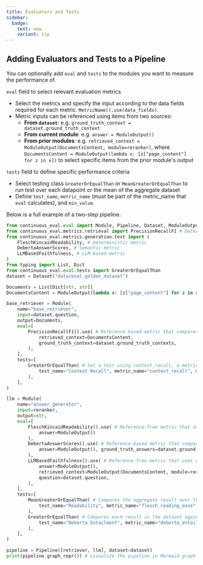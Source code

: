 ```yaml
---
title: Evaluators and Tests
sidebar:
  badge:
    text: new
    variant: tip
---
```


## Adding Evaluators and Tests to a Pipeline

You can optionally add `eval` and `tests` to the modules you want to measure the performance of.


`eval` field to select relevant evaluation metrics
- Select the metrics and specify the input according to the data fields required for each metric. `MetricName().use(data_fields)`.
- Metric inputs can be referenced using items from two sources:
    -   **From `dataset`**: e.g. `ground_truth_context = dataset.ground_truth_context`
    -   **From current module**: e.g. `answer = ModuleOutput()`
    -   **From prior modules**: e.g. `retrieved_context = ModuleOutput(DocumentsContent, module=reranker)`, where
        `DocumentsContent = ModuleOutput(lambda x: [z["page_content"] for z in x])` to select specific items from the prior module's output


`tests` field to define specific performance criteria
- Select testing class `GreaterOrEqualThan` or `MeanGreaterOrEqualThan` to run test over each datapoint or the mean of the aggregate dataset
- Define `test_name`, `metric_name` (must be part of the metric_name that `eval` calculates), and `min_value`.



Below is a full example of a two-step pipeline.

```python
from continuous_eval.eval import Module, Pipeline, Dataset, ModuleOutput
from continuous_eval.metrics.retrieval import PrecisionRecallF1 # Deterministic metric
from continuous_eval.metrics.generation.text import (
    FleschKincaidReadability, # Deterministic metric
    DebertaAnswerScores, # Semantic metric
    LLMBasedFaithfulness, # LLM-based metric
)
from typing import List, Dict
from continuous_eval.eval.tests import GreaterOrEqualThan
dataset = Dataset("data/eval_golden_dataset")

Documents = List[Dict[str, str]]
DocumentsContent = ModuleOutput(lambda x: [z["page_content"] for z in x])

base_retriever = Module(
    name="base_retriever",
    input=dataset.question,
    output=Documents,
    eval=[
        PrecisionRecallF1().use( # Reference-based metric that compares the Retrieved Context with the Ground Truths
            retrieved_context=DocumentsContent,
            ground_truth_context=dataset.ground_truth_contexts,
        ),
    ],
    tests=[
        GreaterOrEqualThan( # Set a test using context_recall, a metric calculated by PrecisionRecallF1()
            test_name="Context Recall", metric_name="context_recall", min_value=0.9
        ),
    ],
)

llm = Module(
    name="answer_generator",
    input=reranker,
    output=str,
    eval=[
        FleschKincaidReadability().use( # Reference-free metric that only uses the output of the module
            answer=ModuleOutput()
        ),
        DebertaAnswerScores().use( # Reference-based metric that compares the Answer with the Ground Truths
            answer=ModuleOutput(), ground_truth_answers=dataset.ground_truths
        ),
        LLMBasedFaithfulness().use( # Reference-free metric that uses output from a prior module (Retrieved Context) to evaluate the answer
            answer=ModuleOutput(),
            retrieved_context=ModuleOutput(DocumentsContent, module=reranker), # DocumentsContent from the reranker module
            question=dataset.question,
        ),
    ],
    tests=[
        MeanGreaterOrEqualThan( # Compares the aggregate result over the dataset against the min_value
            test_name="Readability", metric_name="flesch_reading_ease", min_value=20.0
        ),
        GreaterOrEqualThan( # Compares each result in the dataset against the min_value, and outputs the mean
            test_name="Deberta Entailment", metric_name="deberta_entailment", min_value=0.8
        ),
    ],
)

pipeline = Pipeline([retriever, llm], dataset=dataset)
print(pipeline.graph_repr()) # visualize the pipeline in Mermaid graph format
```